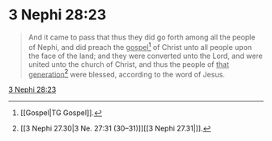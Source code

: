 # 3 Nephi 28:23

> And it came to pass that thus they did go forth among all the people of Nephi, and did preach the <u>gospel</u>[^a] of Christ unto all people upon the face of the land; and they were converted unto the Lord, and were united unto the church of Christ, and thus the people of <u>that generation</u>[^b] were blessed, according to the word of Jesus.

[3 Nephi 28:23](https://www.churchofjesuschrist.org/study/scriptures/bofm/3-ne/28?lang=eng&id=p23#p23)


[^a]: [[Gospel|TG Gospel]].  
[^b]: [[3 Nephi 27.30|3 Ne. 27:31 (30–31)]][[3 Nephi 27.31|]].  

